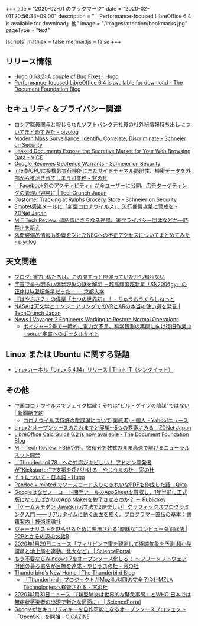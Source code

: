 +++
title = "2020-02-01 のブックマーク"
date =  "2020-02-01T20:56:33+09:00"
description = "「Performance-focused LibreOffice 6.4 is available for download」他"
image = "/images/attention/bookmarks.jpg"
pageType = "text"

[scripts]
  mathjax = false
  mermaidjs = false
+++

## リリース情報

- [Hugo 0.63.2: A couple of Bug Fixes | Hugo](https://gohugo.io/news/0.63.2-relnotes/)
- [Performance-focused LibreOffice 6.4 is available for download - The Document Foundation Blog](https://blog.documentfoundation.org/blog/2020/01/29/libreoffice-6-4/)

## セキュリティ＆プライバシー関連

- [ロシア職員関与と報じられたソフトバンク元社員の社外秘情報持ち出しについてまとめてみた - piyolog](https://piyolog.hatenadiary.jp/entry/2020/01/27/064522)
- [Modern Mass Surveillance: Identify, Correlate, Discriminate - Schneier on Security](https://www.schneier.com/blog/archives/2020/01/modern_mass_sur.html)
- [Leaked Documents Expose the Secretive Market for Your Web Browsing Data - VICE](https://www.vice.com/en_us/article/qjdkq7/avast-antivirus-sells-user-browsing-data-investigation)
- [Google Receives Geofence Warrants - Schneier on Security](https://www.schneier.com/blog/archives/2020/01/google_receives.html)
- [Intel製CPUに投機的実行機能にまたサイドチャネル脆弱性、機密データを外部から推測されてしまう可能性 - 窓の杜](https://forest.watch.impress.co.jp/docs/news/1231851.html)
- [「Facebook外のアクティビティ」が全ユーザーに公開、広告ターゲティングの管理が容易に  |  TechCrunch Japan](https://techcrunch.com/2020/01/28/all-users-can-now-access-facebooks-tool-for-controlling-which-apps-and-sites-can-share-data-for-ad-targeting/)
- [Customer Tracking at Ralphs Grocery Store - Schneier on Security](https://www.schneier.com/blog/archives/2020/01/customer_tracki.html)
- [Emotet感染メールに「新型コロナウイルス」、流行便乗攻撃に警戒を - ZDNet Japan](https://japan.zdnet.com/article/35148659/)
- [MIT Tech Review: 顔認識にさらなる逆風、米プライバシー団体などが一時禁止を訴え](https://www.technologyreview.jp/nl/40-groups-call-for-us-moratorium-on-facial-recognition-technology/)
- [防衛装備品情報も影響を受けたNECへの不正アクセスについてまとめてみた - piyolog](https://piyolog.hatenadiary.jp/entry/2020/01/31/051958)

## 天文関連

- [ブログ: 重力: 私たちは、この間ずっと間違っていたかも知れない](https://okuranagaimo.blogspot.com/2020/01/blog-post_26.html)
- [宇宙で最も明るい爆発現象の謎を解明 －超高輝度超新星「SN2006gy」の正体はIa型超新星だった－ — 京都大学](http://www.kyoto-u.ac.jp/ja/research/research_results/2019/200124_2.html)
- [『はやぶさ２』の偉業「七つの世界初」！ - ちゅうおうくらしねっと](http://www.chuokurashi.net/entry/hayabusa7tunosekaishin20200119)
- [NASAは天文学とエンジニアリングでのVRとARの本当の使い道を発見  |  TechCrunch Japan](https://techcrunch.com/2020/01/29/nasa-finds-real-uses-for-vr-and-ar-in-astronomy-and-engineering/)
- [News | Voyager 2 Engineers Working to Restore Normal Operations](https://www.jpl.nasa.gov/news/news.php?feature=7587)
    - [ボイジャー2号で一時的に電力が不足、科学観測の再開に向け復旧作業中 - sorae 宇宙へのポータルサイト](https://sorae.info/space/20200130-voyager.html)

## Linux または Ubuntu に関する話題

- [Linuxカーネル「Linux 5.4.14」リリース | Think IT（シンクイット）](https://thinkit.co.jp/news/bn/17233)

## その他

- [中国コロナウイルスでフェイク拡散：それは“ビル・ゲイツの陰謀”ではない | 新聞紙学的](https://kaztaira.wordpress.com/2020/01/26/its_not_cospiracy_of_bill_gates/)
    - [コロナウイルス特許の陰謀論について(栗原潔) - 個人 - Yahoo!ニュース](https://news.yahoo.co.jp/byline/kuriharakiyoshi/20200128-00160633/)
- [Linuxとオープンソースのこれまでと展望--5つの要素にみる - ZDNet Japan](https://japan.zdnet.com/article/35148397/)
- [LibreOffice Calc Guide 6.2 is now available - The Document Foundation Blog](https://blog.documentfoundation.org/blog/2020/01/27/libreoffice-calc-guide-6-2-is-now-available/)
- [MIT Tech Review: FB研究所、微積分を数式のまま高速で解けるニューラルネット開発](https://www.technologyreview.jp/s/177141/facebook-has-a-neural-network-that-can-do-advanced-math/)
- [「Thunderbird 78」への対応がキビしい！ アドオン開発者が“Kickstarter”で支援を呼びかける - やじうまの杜 - 窓の杜](https://forest.watch.impress.co.jp/docs/serial/yajiuma/1231765.html)
- [If in について - 日本語 - Hugo](https://discourse.gohugo.io/t/if-in/23065)
- [Pandoc + minted でソースコード入りのきれいなPDFを作成した話 - Qiita](https://qiita.com/namn1125/items/bc2d6f514c377162a057)
- [Googleはなぜノーコード開発ツールのAppSheetを買収し、1年半前に正式版になったばかりのApp Makerを終了させるのか？ － Publickey](https://www.publickey1.jp/blog/20/googleappsheet1app_maker.html)
- [［ゲーム＆モダン JavaScript文法で2倍楽しい］グラフィックスプログラミング入門 ——リアルタイムに動く画面を描く。プログラマー直伝の基本：書籍案内｜技術評論社](https://gihyo.jp/book/2020/978-4-297-11085-7)
- [ジャーナリストを黙らせるために悪用される"曖昧な"コンピュータ犯罪法 | P2Pとかその辺のお話R](https://p2ptk.org/freedom-of-speech/3098)
- [2020年1月29日ニュース「フィリピンで雷を観測して極端気象を予測 超小型衛星と地上局を連動、北大など」 | SciencePortal](https://scienceportal.jst.go.jp/news/newsflash_review/newsflash/2020/01/20200129_01.html)
- [もう不要ならWindows 7をオープンソース化しろ！ ～フリーソフトウェア財団の募る署名が目標を達成 - やじうまの杜 - 窓の杜](https://forest.watch.impress.co.jp/docs/serial/yajiuma/1231926.html)
- [Thunderbird’s New Home | The Thunderbird Blog](https://blog.thunderbird.net/2020/01/thunderbirds-new-home/)
    - [「Thunderbird」プロジェクトがMozilla財団の完全子会社MZLA Technologiesへ移管される - 窓の杜](https://forest.watch.impress.co.jp/docs/news/1232179.html)
- [2020年1月31日ニュース「『新型肺炎は世界的な緊急事態』とWHO 日本では無症状感染者の出現で新たな局面に」 | SciencePortal](https://scienceportal.jst.go.jp/news/newsflash_review/newsflash/2020/01/20200131_01.html)
- [Googleがセキュリティキーを自作可能になるオープンソースプロジェクト「OpenSK」を開始 - GIGAZINE](https://gigazine.net/news/20200131-google-opensk-open-source-security-key/)
